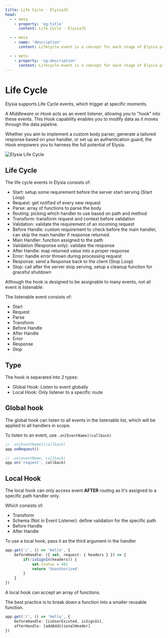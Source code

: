 ```yaml
---
title: Life Cycle - ElysiaJS
head:
  - - meta
    - property: 'og:title'
      content: Life Cycle - ElysiaJS

  - - meta
    - name: 'description'
      content: Lifecycle event is a concept for each stage of Elysia processing, "Life Cycle" or "Hook" is an event listener to intercept, and listen to those events cycling around. Hook allows you to transform data running through the data pipeline. With the hook, you can customize Elysia to its fullest potential.

  - - meta
    - property: 'og:description'
      content: Lifecycle event is a concept for each stage of Elysia processing, "Life Cycle" or "Hook" is an event listener to intercept, and listen to those events cycling around. Hook allows you to transform data running through the data pipeline. With the hook, you can customize Elysia to its fullest potential.
---
```


# Life Cycle
Elysia supports Life Cycle events, which trigger at specific moments.

A _Middleware_ or _Hook_ acts as an event listener, allowing you to "hook" into these events. This Hook capability enables you to modify data as it moves through the data pipeline.

Whether you aim to implement a custom body parser, generate a tailored response based on your handler, or set up an authentication guard, the Hook empowers you to harness the full potential of Elysia.

![Elysia Life Cycle](/assets/lifecycle.webp)

## Life Cycle
The life cycle events in Elysia consists of:
- Start: setup some requirement before the server start serving
(Start Loop)
- Request: get notified of every new request
- Parse: array of functions to parse the body
- Routing: picking which handler to use based on path and method
- Transform: transform request and context before validation
- Validation: validate the requirement of an incoming request
- Before Handle: custom requirement to check before the main handler, can skip the main handler if response returned.
- Main Handler: function assigned to the path
- Validation (Response only): validate the response
- After Handle: map returned value into a proper response
- Error: handle error thrown during processing request
- Response: send a Response back to the client
(Stop Loop)
- Stop: call after the server stop serving, setup a cleanup function for graceful shutdown

Although the hook is designed to be assignable to many events, not all event is listenable:

The listenable event consists of:
- Start
- Request
- Parse
- Transform
- Before Handle
- After Handle
- Error
- Response
- Stop

## Type
The hook is separated into 2 types:
- Global Hook: Listen to event globally
- Local Hook: Only listener to a specific route

## Global hook
The global hook can listen to all events in the listenable list, which will be applied to all handlers in scope.

To listen to an event, use `.on[EventName](callback)`
```typescript
// .on[EventName](callback)
app.onRequest()

// .on(eventName, callback)
app.on('request', callback)
```

## Local Hook
The local hook can only access event **AFTER** routing as it's assigned to a specific path handler only.

Which consists of:
- Transform
- Schema (Not in Event Listener): define validation for the specific path
- Before Handle
- After Handle

To use a local hook, pass it as the third argument in the handler
```typescript
app.get('/', () => 'Hello', {
    beforeHandle: ({ set, request: { headers } }) => {
        if(!isSignIn(headers)) {
            set.status = 401
            return 'Unauthorized'
        }
    }
})
```

A local hook can accept an array of functions.

The best practice is to break down a function into a smaller reusable function.

```typescript
app.get('/', () => 'Hello', {
    beforeHandle: [isUserExisted, isSignIn],
    afterHandle: [addAdditionalHeader]
})
```
